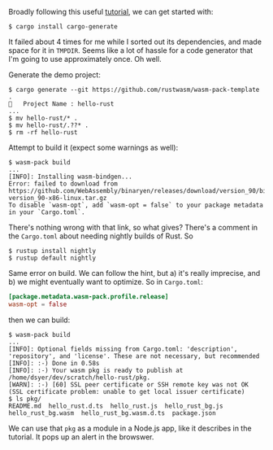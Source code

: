 Broadly following this useful [tutorial](https://rustwasm.github.io/book/game-of-life/setup.html), we can get started with:

```
$ cargo install cargo-generate
```

It failed about 4 times for me while I sorted out its dependencies, and made space for it in `TMPDIR`. Seems like a lot of hassle for a code generator that I'm going to use approximately once. Oh well.

Generate the demo project:

```
$ cargo generate --git https://github.com/rustwasm/wasm-pack-template .
🤷   Project Name : hello-rust
...
$ mv hello-rust/* .
$ mv hello-rust/.??* .
$ rm -rf hello-rust
```

Attempt to build it (expect some warnings as well):

```
$ wasm-pack build
...
[INFO]: Installing wasm-bindgen...
Error: failed to download from https://github.com/WebAssembly/binaryen/releases/download/version_90/binaryen-version_90-x86-linux.tar.gz
To disable `wasm-opt`, add `wasm-opt = false` to your package metadata in your `Cargo.toml`.
```

There's nothing wrong with that link, so what gives? There's a comment in the `Cargo.toml` about needing nightly builds of Rust. So

```
$ rustup install nightly
$ rustup default nightly
```

Same error on build. We can follow the hint, but a) it's really imprecise, and b) we might eventually want to optimize. So in `Cargo.toml`:

```toml
[package.metadata.wasm-pack.profile.release]
wasm-opt = false
```

then we can build:

```
$ wasm-pack build
...
[INFO]: Optional fields missing from Cargo.toml: 'description', 'repository', and 'license'. These are not necessary, but recommended
[INFO]: :-) Done in 0.58s
[INFO]: :-) Your wasm pkg is ready to publish at /home/dsyer/dev/scratch/hello-rust/pkg.
[WARN]: :-) [60] SSL peer certificate or SSH remote key was not OK (SSL certificate problem: unable to get local issuer certificate)
$ ls pkg/
README.md  hello_rust.d.ts  hello_rust.js  hello_rust_bg.js  hello_rust_bg.wasm  hello_rust_bg.wasm.d.ts  package.json
```

We can use that `pkg` as a module in a Node.js app, like it describes in the tutorial. It pops up an alert in the browswer.